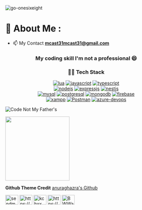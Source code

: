 <p align="left"> <img
        src="https://komarev.com/ghpvc/?username=go-onesixeight&label=Views&color=blue&style=plastic&style=for-the-badge"
        alt="go-onesixeight" /> </p>

# 💫 About Me :
- 📫 My Contact **mcast31mcast31@gmail.com**

<h3 align="center">My coding skill I'm not a professional 😄</h3>
<h3 align="center">👩‍💻 Tech Stack</h3>
<p align="center">
    <a href="https://www.lua.org/" target="_blank"> <img
            src="https://img.shields.io/badge/Lua-2C2D72?style=for-the-badge&logo=lua&logoColor=white" alt="lua" /></a>
    <a href="https://developer.mozilla.org/en-US/docs/Web/JavaScript" target="_blank"> <img
            src="https://img.shields.io/badge/JavaScript-323330?style=for-the-badge&logo=javascript&logoColor=F7DF1E"
            alt="javascript" /></a>
    <a href="https://developer.mozilla.org/en-US/docs/Web/JavaScript" target="_blank"> <img
            src="https://img.shields.io/badge/TypeScript-007ACC?style=for-the-badge&logo=typescript&logoColor=white"
            alt="typescript" /></a>
    <br>
    <a href="https://developer.mozilla.org/en-US/docs/Web/JavaScript" target="_blank"> <img
            src="https://img.shields.io/badge/Node.js-339933?style=for-the-badge&logo=nodedotjs&logoColor=white"
            alt="nodejs" /></a>
    <a href="https://developer.mozilla.org/en-US/docs/Web/JavaScript" target="_blank"> <img
            src="https://img.shields.io/badge/Express.js-000000?style=for-the-badge&logo=express&logoColor=white"
            alt="expressjs" /></a>
    <a href="https://developer.mozilla.org/en-US/docs/Web/JavaScript" target="_blank"> <img
            src="https://img.shields.io/badge/nestjs-E0234E?style=for-the-badge&logo=nestjs&logoColor=white"
            alt="nestjs" /></a>
    <br>
    <a href="https://developer.mozilla.org/en-US/docs/Web/JavaScript" target="_blank"> <img
            src="https://img.shields.io/badge/MySQL-005C84?style=for-the-badge&logo=mysql&logoColor=white"
            alt="mysql" /></a>
    <a href="https://developer.mozilla.org/en-US/docs/Web/JavaScript" target="_blank"> <img
            src="https://img.shields.io/badge/PostgreSQL-316192?style=for-the-badge&logo=postgresql&logoColor=white"
            alt="postgresql" /></a>
    <a href="https://developer.mozilla.org/en-US/docs/Web/JavaScript" target="_blank"> <img
            src="https://img.shields.io/badge/MongoDB-4EA94B?style=for-the-badge&logo=mongodb&logoColor=white"
            alt="mongodb" /></a>
    <a href="https://developer.mozilla.org/en-US/docs/Web/JavaScript" target="_blank"> <img
            src="https://img.shields.io/badge/firebase-ffca28?style=for-the-badge&logo=firebase&logoColor=white"
            alt="firebase" /></a>
    <br>
    <a href="https://developer.mozilla.org/en-US/docs/Web/JavaScript" target="_blank"> <img
            src="https://img.shields.io/badge/Xampp-F37623?style=for-the-badge&logo=xampp&logoColor=white"
            alt="xampp" /></a>
    <a href="https://developer.mozilla.org/en-US/docs/Web/JavaScript" target="_blank"> <img
            src="https://img.shields.io/badge/Postman-FF6C37?style=for-the-badge&logo=Postman&logoColor=white"
            alt="Postman" /></a>
    <a href="https://developer.mozilla.org/en-US/docs/Web/JavaScript" target="_blank"> <img
            src="https://img.shields.io/badge/Azure_DevOps-0078D7?style=for-the-badge&logo=azure-devops&logoColor=white"
            alt="azure-devops" /></a>

</p>

![ Code Not My Father's
](https://github-readme-stats.vercel.app/api?username=go-onesixeight&show_icons=true&theme=dark&count_private=true)

<img width='200' src="https://github-readme-stats.vercel.app/api/top-langs/?username=go-onesixeight" />

**Github Theme Credit**
[ anuraghazra's Github ](https://github.com/anuraghazra/github-readme-stats)

<p align="left">
    <a href="https://twitter.com/sendmetobaal" target="blank"><img align="center"
            src="https://raw.githubusercontent.com/rahuldkjain/github-profile-readme-generator/master/src/images/icons/Social/twitter.svg"
            alt="sendmetobaal" height="30" width="40" /></a>
    <a href="https://fb.com/https://web.facebook.com/xin.jakkrit.5/" target="blank"><img align="center"
            src="https://raw.githubusercontent.com/rahuldkjain/github-profile-readme-generator/master/src/images/icons/Social/facebook.svg"
            alt="https://web.facebook.com/xin.jakkrit.5/" height="30" width="40" /></a>
    <a href="https://instagram.com/kchxx" target="blank"><img align="center"
            src="https://raw.githubusercontent.com/rahuldkjain/github-profile-readme-generator/master/src/images/icons/Social/instagram.svg"
            alt="kchxx" height="30" width="40" /></a>
    <a href="https://www.youtube.com/c/https://www.youtube.com/channel/uc06nw_cucixuvgchzdhzzpq" target="blank"><img
            align="center"
            src="https://raw.githubusercontent.com/rahuldkjain/github-profile-readme-generator/master/src/images/icons/Social/youtube.svg"
            alt="https://www.youtube.com/channel/uc06nw_cucixuvgchzdhzzpq" height="30" width="40" /></a>
    <a href="https://discord.gg/BWWac9KYXj" target="blank"><img align="center"
            src="https://raw.githubusercontent.com/rahuldkjain/github-profile-readme-generator/master/src/images/icons/Social/discord.svg"
            alt="BWWac9KYXj" height="30" width="40" /></a>
</p>
